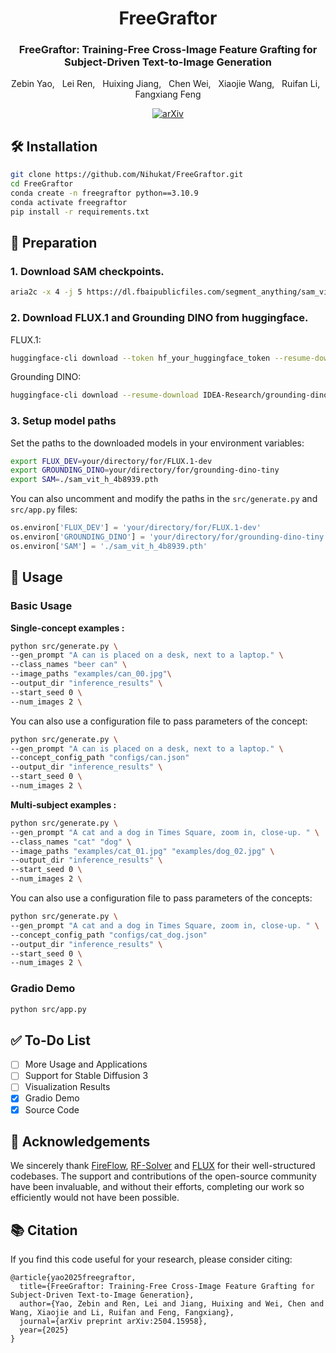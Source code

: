 <div align="center">

<h1>FreeGraftor</h1>
<h3>FreeGraftor: Training-Free Cross-Image Feature Grafting for Subject-Driven Text-to-Image Generation</h3>

Zebin Yao, &nbsp; Lei Ren, &nbsp; Huixing Jiang, &nbsp; Chen Wei, &nbsp; Xiaojie Wang, &nbsp; Ruifan Li, &nbsp; Fangxiang Feng

[![arXiv](https://img.shields.io/badge/arXiv-<2504.15958>-<COLOR>.svg)](https://arxiv.org/abs/2504.15958)

</div>

## 🛠️ Installation

```bash
git clone https://github.com/Nihukat/FreeGraftor.git
cd FreeGraftor
conda create -n freegraftor python==3.10.9
conda activate freegraftor
pip install -r requirements.txt
```

## 📝 Preparation

### 1. Download SAM checkpoints.

```bash
aria2c -x 4 -j 5 https://dl.fbaipublicfiles.com/segment_anything/sam_vit_h_4b8939.pth 
```

### 2. Download FLUX.1 and Grounding DINO from huggingface.

FLUX.1:
```bash
huggingface-cli download --token hf_your_huggingface_token --resume-download black-forest-labs/FLUX.1-dev --local-dir your/directory/for/FLUX.1-dev
```

Grounding DINO:
```bash
huggingface-cli download --resume-download IDEA-Research/grounding-dino-tiny --local-dir your/directory/for/grounding-dino-tiny
```

### 3. Setup model paths

Set the paths to the downloaded models in your environment variables:
```bash
export FLUX_DEV=your/directory/for/FLUX.1-dev
export GROUNDING_DINO=your/directory/for/grounding-dino-tiny
export SAM=./sam_vit_h_4b8939.pth
```

You can also uncomment and modify the paths in the `src/generate.py` and `src/app.py` files:
```python
os.environ['FLUX_DEV'] = 'your/directory/for/FLUX.1-dev'
os.environ['GROUNDING_DINO'] = 'your/directory/for/grounding-dino-tiny'
os.environ['SAM'] = './sam_vit_h_4b8939.pth'
```

## 🚀 Usage

### Basic Usage

**Single-concept examples :**

```bash
python src/generate.py \
--gen_prompt "A can is placed on a desk, next to a laptop." \
--class_names "beer can" \
--image_paths "examples/can_00.jpg"\
--output_dir "inference_results" \
--start_seed 0 \
--num_images 2 \

```

You can also use a configuration file to pass parameters of the concept:

```bash
python src/generate.py \
--gen_prompt "A can is placed on a desk, next to a laptop." \
--concept_config_path "configs/can.json"
--output_dir "inference_results" \
--start_seed 0 \
--num_images 2 \

```

**Multi-subject examples :**

```bash
python src/generate.py \
--gen_prompt "A cat and a dog in Times Square, zoom in, close-up. " \
--class_names "cat" "dog" \
--image_paths "examples/cat_01.jpg" "examples/dog_02.jpg" \
--output_dir "inference_results" \
--start_seed 0 \
--num_images 2 \

```

You can also use a configuration file to pass parameters of the concepts:

```bash
python src/generate.py \
--gen_prompt "A cat and a dog in Times Square, zoom in, close-up. " \
--concept_config_path "configs/cat_dog.json"
--output_dir "inference_results" \
--start_seed 0 \
--num_images 2 \

```

### Gradio Demo

```bash
python src/app.py
```

## ✅ To-Do List

- [ ] More Usage and Applications
- [ ] Support for Stable Diffusion 3
- [ ] Visualization Results
- [x] Gradio Demo
- [x] Source Code

## 💖 Acknowledgements
We sincerely thank [FireFlow](https://github.com/HolmesShuan/FireFlow-Fast-Inversion-of-Rectified-Flow-for-Image-Semantic-Editing), [RF-Solver](https://github.com/wangjiangshan0725/RF-Solver-Edit) and [FLUX](https://github.com/black-forest-labs/flux/tree/main) for their well-structured codebases. The support and contributions of the open-source community have been invaluable, and without their efforts, completing our work so efficiently would not have been possible. 

## 📚 Citation

If you find this code useful for your research, please consider citing:

```
@article{yao2025freegraftor,
  title={FreeGraftor: Training-Free Cross-Image Feature Grafting for Subject-Driven Text-to-Image Generation},
  author={Yao, Zebin and Ren, Lei and Jiang, Huixing and Wei, Chen and Wang, Xiaojie and Li, Ruifan and Feng, Fangxiang},
  journal={arXiv preprint arXiv:2504.15958},
  year={2025}
}
```
